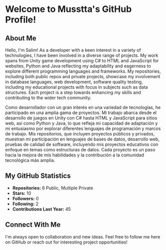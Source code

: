 # Welcome to Musstta's GitHub Profile!

## About Me
Hello, I'm Salim! As a developer with a keen interest in a variety of technologies, I have been involved in a diverse range of projects. My work spans from Unity game development using C# to HTML and JavaScript for websites, Python and Java reflecting my adaptability and eagerness to explore different programming languages and frameworks. My repositories, including both public repos and private projects, showcase my involvement in database languages, web development, software quality testing, including my educational projects with focus in subjects such as data structures. Each project is a step towards enhancing my skills and contributing to the wider tech community.

Como desarrollador con un gran interés en una variedad de tecnologías, he participado en una amplia gama de proyectos. Mi trabajo abarca desde el desarrollo de juegos en Unity con C# hasta HTML y JavaScript para sitios web, así como Python y Java, lo que refleja mi capacidad de adaptación y mi entusiasmo por explorar diferentes lenguajes de programación y marcos de trabajo. Mis repositorios, que incluyen proyectos públicos y privados, muestran mi participación en lenguajes de bases de datos, desarrollo web, pruebas de calidad de software, incluyendo mis proyectos educativos con enfoque en temas como estructuras de datos. Cada proyecto es un paso hacia la mejora de mis habilidades y la contribución a la comunidad tecnológica más amplia.


## My GitHub Statistics
- **Repositories:** 6 Public, Multiple Private
- **Stars:** 10
- **Followers:** 0
- **Following:** 2
- **Contributions Last Year:** 45

## Connect With Me
I'm always open to collaboration and new ideas. Feel free to follow me here on GitHub or reach out for interesting project opportunities!

<!--
**Musstta/Musstta** is a ✨ _special_ ✨ repository because its `README.md` (this file) appears on your GitHub profile.

Here are some ideas to get you started:

- 🔭 I’m currently working on ...
- 🌱 I’m currently learning ...
- 👯 I’m looking to collaborate on ...
- 🤔 I’m looking for help with ...
- 💬 Ask me about ...
- 📫 How to reach me: ...
- 😄 Pronouns: ...
- ⚡ Fun fact: ...
-->
